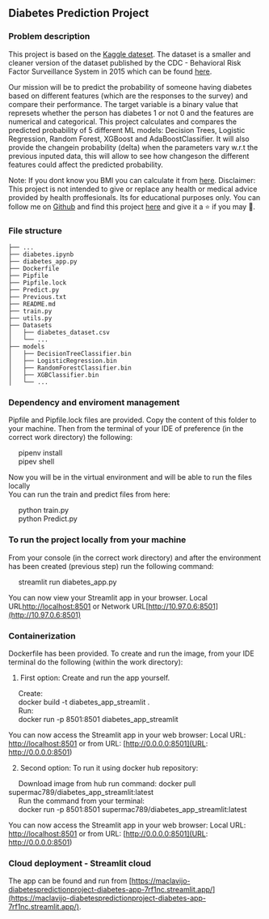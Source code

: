 ## Diabetes Prediction Project

### Problem description

This project is based on the [Kaggle dateset](https://www.kaggle.com/code/alexteboul/diabetes-health-indicators-dataset-notebook/notebook). The dataset is a smaller and cleaner version of the dataset published by the CDC - Behavioral Risk Factor Surveillance System in 2015 which can be found [here](https://www.cdc.gov/brfss/annual_data/annual_2015.html).

Our mission will be to predict the probability of someone having diabetes based on different features (which are the responses to the survey) and compare their performance.
The target variable is a binary value that represets whether the person has diabetes 1 or not 0 and the features are numerical and categorical. This project calculates and compares the predicted probability of 5 different ML models: Decision Trees, Logistic Regression, Random Forest, XGBoost and AdaBoostClassifier. It will also provide the changein probability (delta) when the parameters vary w.r.t the previous inputed data, this will allow to see how changeson the different features could affect the predicted probability.

Note: If you dont know you BMI you can calculate it from [here](https://www.cdc.gov/healthyweight/assessing/bmi/adult_bmi/english_bmi_calculator/bmi_calculator.html).
Disclaimer: This project is not intended to give or replace any health or medical advice provided by health proffesionals. Its for educational purposes only.
You can follow me on [Github](https://github.com/maclavijo) and find this project [here](https://github.com/maclavijo/Projects/tree/main/Diabetes_Prediction) and give it a ⭐ if you may 💙.


### File structure
```
├── ...
├── diabetes.ipynb
├── diabetes_app.py
├── Dockerfile
├── Pipfile
├── Pipfile.lock
├── Predict.py
├── Previous.txt
├── README.md
├── train.py
├── utils.py
├── Datasets
│   ├── diabetes_dataset.csv
│   └── ...
├── models
│   ├── DecisionTreeClassifier.bin
│   ├── LogisticRegression.bin
│   ├── RandomForestClassifier.bin
│   ├── XGBClassifier.bin
│   └── ...
```

### Dependency and enviroment management

Pipfile and Pipfile.lock files are provided. Copy the content of this folder to your machine. Then from the terminal of your IDE of preference (in the correct work directory) the following:

&nbsp;&nbsp;&nbsp;&nbsp;&nbsp;pipenv install<br>
&nbsp;&nbsp;&nbsp;&nbsp;&nbsp;pipev shell

Now you will be in the virtual environment and will be able to run the files locally<br>
You can run the train and predict files from here:

&nbsp;&nbsp;&nbsp;&nbsp;&nbsp;python train.py<br>
&nbsp;&nbsp;&nbsp;&nbsp;&nbsp;python Predict.py<br>


### To run the project locally from your machine

From your console (in the correct work directory) and after the environment has been created (previous step) run the following command:

&nbsp;&nbsp;&nbsp;&nbsp;&nbsp;streamlit run diabetes_app.py

You can now view your Streamlit app in your browser.
Local URL[http://localhost:8501](http://localhost:8501) or Network URL[http://10.97.0.6:8501](http://10.97.0.6:8501)


### Containerization

Dockerfile has been provided. To create and run the image, from your IDE terminal do the following (within the work directory):

1. First option: Create and run the app yourself.<br>

&nbsp;&nbsp;&nbsp;&nbsp;&nbsp;Create:<br>
&nbsp;&nbsp;&nbsp;&nbsp;&nbsp;docker build -t diabetes_app_streamlit .<br>
&nbsp;&nbsp;&nbsp;&nbsp;&nbsp;Run:<br>
&nbsp;&nbsp;&nbsp;&nbsp;&nbsp;docker run -p 8501:8501 diabetes_app_streamlit<br>

You can now access the Streamlit app in your web browser: Local URL: [http://localhost:8501](http://localhost:8501) or from URL: [http://0.0.0.0:8501](URL: http://0.0.0.0:8501)<br>

2. Second option: To run it using docker hub repository:<br>

&nbsp;&nbsp;&nbsp;&nbsp;&nbsp;Download image from hub run command:  docker pull supermac789/diabetes_app_streamlit:latest<br>
&nbsp;&nbsp;&nbsp;&nbsp;&nbsp;Run the command from your terminal:<br>
&nbsp;&nbsp;&nbsp;&nbsp;&nbsp;docker run -p 8501:8501 supermac789/diabetes_app_streamlit:latest<br>

You can now access the Streamlit app in your web browser: Local URL: [http://localhost:8501](http://localhost:8501) or from URL: [http://0.0.0.0:8501](URL: http://0.0.0.0:8501)<br>

### Cloud deployment - Streamlit cloud

The app can be found and run from [https://maclavijo-diabetespredictionproject-diabetes-app-7rf1nc.streamlit.app/](https://maclavijo-diabetespredictionproject-diabetes-app-7rf1nc.streamlit.app/).